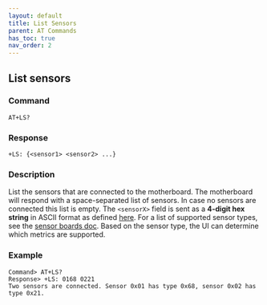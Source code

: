 ```yaml
---
layout: default
title: List Sensors
parent: AT Commands
has_toc: true
nav_order: 2
---
```


## List sensors

### Command
```
AT+LS?
```

### Response
```
+LS: {<sensor1> <sensor2> ...}
```

### Description
List the sensors that are connected to the motherboard. The motherboard will respond with a space-separated list of sensors. In case no sensors are connected this list is empty. The `<sensorX>` field is sent as a **4-digit hex string** in ASCII format as defined [here](/at-commands). For a list of supported sensor types, see the [sensor boards doc](/sensorboards).
Based on the sensor type, the UI can determine which metrics are supported.
  
### Example
```
Command> AT+LS?
Response> +LS: 0168 0221
Two sensors are connected. Sensor 0x01 has type 0x68, sensor 0x02 has type 0x21.
```

